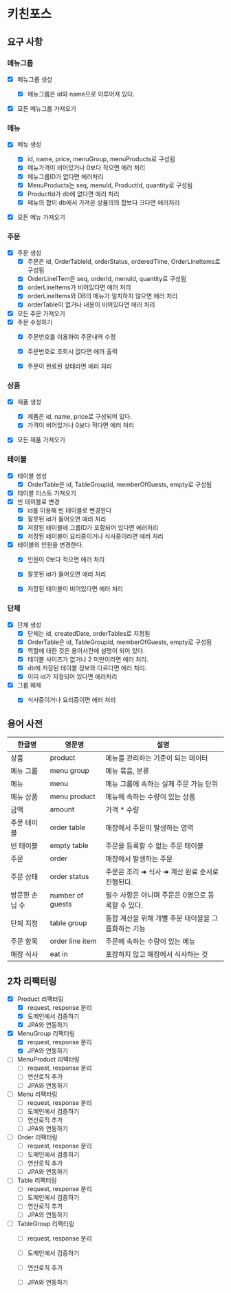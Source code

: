 # 키친포스

## 요구 사항

### 메뉴그룹

- [x] 메뉴그룹 생성
  - [x] 메뉴그룹은 id와 name으로 이루어져 있다.
- [x] 모든 메뉴그룹 가져오기



### 메뉴

- [x] 메뉴 생성
  - [x] id, name, price, menuGroup, menuProducts로 구성됨
  - [x] 메뉴가격이 비어있거나 0보다 작으면 에러 처리
  - [x] 메뉴그룹ID가 없다면 에러처리
  - [x] MenuProducts는 seq, menuId, ProductId, quantity로 구성됨
  - [x] ProductId가 db에 없다면 에러 처리
  - [x] 메뉴의 합이 db에서 가져온 상품의의 합보다 크다면 에러처리
- [x] 모든 메뉴 가져오기



### 주문

- [x] 주문 생성
  - [x] 주문은 id, OrderTableId, orderStatus, orderedTime, OrderLineItems로 구성됨
  - [x] OrderLineITem은 seq, orderId, menuId, quantity로 구성됨
  - [x] orderLineItems가 비어있다면 에러 처리
  - [x] orderLineItems와 DB의 메뉴가 일치하지 않으면 에러 처리
   - [x] orderTable이 없거나 내용이 비어있다면 에러 처리
- [x] 모든 주문 가져오기
- [x] 주문 수정하기
  - [x] 주문번호를 이용하여 주문내역 수정
  - [x] 주문번호로 조회시 없다면 에러 출력
  - [x] 주문이 완료된 상태라면 에러 처리



### 상품

- [x] 제품 생성
  - [x] 제품은 id, name, price로 구성되어 있다.
  - [x] 가격이 비어있거나 0보다 적다면 에러 처리
- [x] 모든 제품 가져오기



### 테이블

- [x] 테이블 생성
  - [x] OrderTable은 id, TableGroupId, memberOfGuests, empty로 구성됨
- [x] 테이블 리스트 가져오기
- [x] 빈 테이블로 변경
  - [x] id를 이용해 빈 테이블로 변경한다
  - [x] 잘못된 id가 들어오면 에러 처리
  - [x] 저장된 테이블에 그룹ID가 포함되어 있다면 에러처리
  - [x] 저장된 테이블이 요리중이거나 식사중이라면 에러 처리
- [x] 테이블의 인원을 변경한다.
  - [x] 인원이 0보다 적으면 에러 처리
  - [x] 잘못된 id가 들어오면 에러 처리
  - [x] 저장된 테이블이 비어있다면 에러 처리


### 단체

- [x] 단체 생성
  - [x] 단체는 id, createdDate, orderTables로 지정됨
  - [x] OrderTable은 id, TableGroupId, memberOfGuests, empty로 구성됨
  - [x] 역할에 대한 것은 용어사전에 설명이 되어 있다.
  - [x] 테이블 사이즈가 없거나 2 미만이라면 에러 처리.
  - [x] db에 저장된 테이블 정보와 다르다면 에러 처리.
  - [x] 이미 id가 지정되어 있다면 에러처리
- [x] 그룹 해제
  - [x] 식사중이거나 요리중이면 에러 처리



## 용어 사전

| 한글명 | 영문명 | 설명 |
| --- | --- | --- |
| 상품 | product | 메뉴를 관리하는 기준이 되는 데이터 |
| 메뉴 그룹 | menu group | 메뉴 묶음, 분류 |
| 메뉴 | menu | 메뉴 그룹에 속하는 실제 주문 가능 단위 |
| 메뉴 상품 | menu product | 메뉴에 속하는 수량이 있는 상품 |
| 금액 | amount | 가격 * 수량 |
| 주문 테이블 | order table | 매장에서 주문이 발생하는 영역 |
| 빈 테이블 | empty table | 주문을 등록할 수 없는 주문 테이블 |
| 주문 | order | 매장에서 발생하는 주문 |
| 주문 상태 | order status | 주문은 조리 ➜ 식사 ➜ 계산 완료 순서로 진행된다. |
| 방문한 손님 수 | number of guests | 필수 사항은 아니며 주문은 0명으로 등록할 수 있다. |
| 단체 지정 | table group | 통합 계산을 위해 개별 주문 테이블을 그룹화하는 기능 |
| 주문 항목 | order line item | 주문에 속하는 수량이 있는 메뉴 |
| 매장 식사 | eat in | 포장하지 않고 매장에서 식사하는 것 |



## 2차 리팩터링

- [x] Product 리팩터링
  - [x] request, response 분리
  - [x] 도메인에서 검증하기
  - [x] JPA와 연동하기
- [x] MenuGroup 리팩터링
  - [x] request, response 분리
  - [x] JPA와 연동하기
- [ ] MenuProduct 리팩터링
  - [ ] request, response 분리
  - [ ] 연산로직 추가
  - [ ] JPA와 연동하기
- [ ] Menu 리팩터링
  - [ ] request, response 분리
  - [ ] 도메인에서 검증하기
  - [ ] 연산로직 추가
  - [ ] JPA와 연동하기
- [ ] Order 리팩터링
  - [ ] request, response 분리
  - [ ] 도메인에서 검증하기
  - [ ] 연산로직 추가
  - [ ] JPA와 연동하기
- [ ] Table 리팩터링
  - [ ] request, response 분리
  - [ ] 도메인에서 검증하기
  - [ ] 연산로직 추가
  - [ ] JPA와 연동하기
- [ ] TableGroup 리팩터링
  - [ ] request, response 분리
  - [ ] 도메인에서 검증하기
  - [ ] 연산로직 추가
  - [ ] JPA와 연동하기

